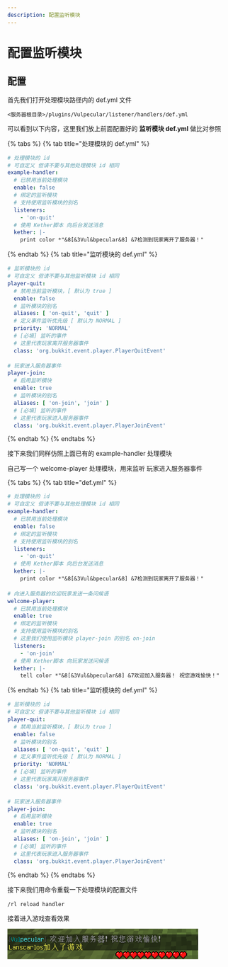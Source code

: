 ```yaml
---
description: 配置监听模块
---
```


# 配置监听模块

## 配置

首先我们打开处理模块路径内的 def.yml 文件

`<服务器根目录>/plugins/Vulpecular/listener/handlers/def.yml`

可以看到以下内容，这里我们放上前面配置好的 **监听模块 def.yml** 做比对参照

{% tabs %}
{% tab title="处理模块的 def.yml" %}
```yaml
# 处理模块的 id
# 可自定义 但请不要与其他处理模块 id 相同
example-handler:
  # 已禁用当前处理模块
  enable: false
  # 绑定的监听模块
  # 支持使用监听模块的别名
  listeners:
    - 'on-quit'
  # 使用 Kether脚本 向后台发送消息
  kether: |-
    print color *"&8[&3Vul&bpecular&8] &7检测到玩家离开了服务器！"

```
{% endtab %}
{% tab title="监听模块的 def.yml" %}
```yaml
# 监听模块的 id
# 可自定义 但请不要与其他监听模块 id 相同
player-quit:
  # 禁用当前监听模块，[ 默认为 true ]
  enable: false
  # 监听模块的别名
  aliases: [ 'on-quit', 'quit' ]
  # 定义事件监听优先级 [ 默认为 NORMAL ]
  priority: 'NORMAL'
  # [必填] 监听的事件
  # 这里代表玩家离开服务器事件
  class: 'org.bukkit.event.player.PlayerQuitEvent'

# 玩家进入服务器事件
player-join:
  # 启用监听模块
  enable: true
  # 监听模块的别名
  aliases: [ 'on-join', 'join' ]
  # [必填] 监听的事件
  # 这里代表玩家进入服务器事件
  class: 'org.bukkit.event.player.PlayerJoinEvent'

```
{% endtab %}
{% endtabs %}

接下来我们同样仿照上面已有的 example-handler 处理模块

自己写一个 welcome-player 处理模块，用来监听 玩家进入服务器事件

{% tabs %}
{% tab title="def.yml" %}
```yaml
# 处理模块的 id
# 可自定义 但请不要与其他处理模块 id 相同
example-handler:
  # 已禁用当前处理模块
  enable: false
  # 绑定的监听模块
  # 支持使用监听模块的别名
  listeners:
    - 'on-quit'
  # 使用 Kether脚本 向后台发送消息
  kether: |-
    print color *"&8[&3Vul&bpecular&8] &7检测到玩家离开了服务器！"

# 向进入服务器的欢迎玩家发送一条问候语
welcome-player:
  # 已禁用当前处理模块
  enable: true
  # 绑定的监听模块
  # 支持使用监听模块的别名
  # 这里我们使用监听模块 player-join 的别名 on-join
  listeners:
    - 'on-join'
  # 使用 Kether脚本 向玩家发送问候语
  kether: |-
    tell color *"&8[&3Vul&bpecular&8] &7欢迎加入服务器！ 祝您游戏愉快！"

```
{% endtab %}
{% tab title="监听模块的 def.yml" %}
```yaml
# 监听模块的 id
# 可自定义 但请不要与其他监听模块 id 相同
player-quit:
  # 禁用当前监听模块，[ 默认为 true ]
  enable: false
  # 监听模块的别名
  aliases: [ 'on-quit', 'quit' ]
  # 定义事件监听优先级 [ 默认为 NORMAL ]
  priority: 'NORMAL'
  # [必填] 监听的事件
  # 这里代表玩家离开服务器事件
  class: 'org.bukkit.event.player.PlayerQuitEvent'

# 玩家进入服务器事件
player-join:
  # 启用监听模块
  enable: true
  # 监听模块的别名
  aliases: [ 'on-join', 'join' ]
  # [必填] 监听的事件
  # 这里代表玩家进入服务器事件
  class: 'org.bukkit.event.player.PlayerJoinEvent'

```
{% endtab %}
{% endtabs %}

接下来我们用命令重载一下处理模块的配置文件

`/rl reload handler`

接着进入游戏查看效果

![演示效果](../../resources/quick-start/14165417.png)